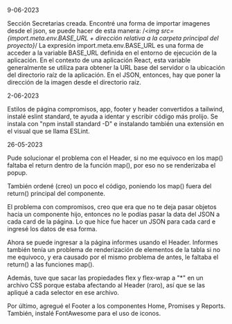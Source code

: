 9-06-2023

Sección Secretarias creada.
Encontré una forma de importar imagenes desde el json, se puede hacer de esta manera: 
/*<img src={import.meta.env.BASE_URL + dirección relativa a la carpeta principal del proyecto}*/
La expresión import.meta.env.BASE_URL es una forma de acceder a la variable BASE_URL definida en el entorno de ejecución de la aplicación. En el contexto de una aplicación React, esta variable generalmente se utiliza para obtener la URL base del servidor o la ubicación del directorio raíz de la aplicación.
En el JSON, entonces, hay que poner la dirección de la imagen desde el directorio raíz.

2-06-2023

Estilos de página compromisos, app, footer y header convertidos a tailwind, instalé eslint standard, te ayuda a identar y escribir código más prolijo. Se instala con "npm install standard -D" e instalando también una extensión en el visual que se llama ESLint.

26-05-2023

Pude solucionar el problema con el Header, si no me equivoco en los map() faltaba el return dentro de la función
map(), por eso no se renderizaba el popup.

También ordené (creo) un poco el código, poniendo los map() fuera del return() principal del componente.

El problema con compromisos, creo que era que no te deja pasar objetos hacia un componente hijo, entonces no le podías pasar la data del JSON a cada card de la página. Lo que hice fue hacer un JSON para cada card e ingresé los datos de esa forma.

Ahora se puede ingresar a la página informes usando el Header. Informes también tenía un problema de renderización de elementos de la tabla si no me equivoco, y era causado por el mismo problema de antes, le faltaba el return() a las funciones map().

Además, tuve que sacar las propiedades flex y flex-wrap a "*" en un archivo CSS porque estaba afectando al Header (raro), así que se las apliqué a cada selector en ese archivo.

Por último, agregué el Footer a los componentes Home, Promises y Reports. También, instalé FontAwesome para el uso de iconos. 